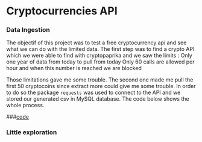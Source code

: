 # Cryptocurrencies API

### Data Ingestion

The objectif of this project was to test a free cryptocurrency api and see what we can do with the limited data.
The first step was to find a crypto API which we were able to find with cryptopaprika and we saw the limits :
    Only one year of data from today to pull from today
    Only 60 calls are allowed per hour and when this number is reached we are blocked

Those limitations gave me some trouble. The second one made me pull the first 50 cryptocoins since extract more could give me some trouble. In order to do so the package `requests` was used to connect to the API and we stored our generated csv in MySQL database. The code below shows the whole process.

###[code](https://github.com/WilliamBak6/WilliamBak6.github.io/blob/first_branch/biwillads/data-ingestion/cryptodata/crytocurrency.py)


### Little exploration


